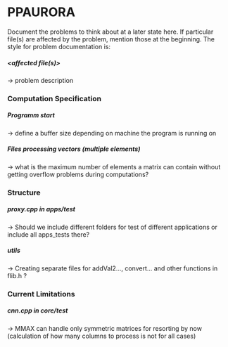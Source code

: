 # PPAURORA

Document the problems to think about at a later state here. If particular file(s) are affected by the problem, mention those at the beginning. The style for problem documentation is:
##### <affected file(s)>
-> problem description

### Computation Specification
##### Programm start
-> define a buffer size depending on machine the program is running on
##### Files processing vectors (multiple elements)
-> what is the maximum number of elements a matrix can contain without getting overflow problems during computations?


### Structure
##### proxy.cpp in apps/test
-> Should we include different folders for test of different applications or include all apps_tests there?
##### utils
-> Creating separate files for addVal2..., convert... and other functions in flib.h ?

### Current Limitations
##### cnn.cpp in core/test
-> MMAX can handle only symmetric matrices for resorting by now (calculation of how many columns to process is not for all cases)